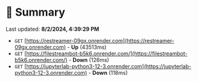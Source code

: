 # 📖 Summary
Last updated: **8/2/2024, 4:39:29 PM**

- `GET` [https://restreamer-09gx.onrender.com](https://restreamer-09gx.onrender.com) - **Up** (43513ms)
- `GET` [https://filestreambot-b5k6.onrender.com/](https://filestreambot-b5k6.onrender.com/) - **Down** (126ms)
- `GET` [https://jupyterlab-python3-12-3.onrender.com](https://jupyterlab-python3-12-3.onrender.com) - **Down** (118ms)

